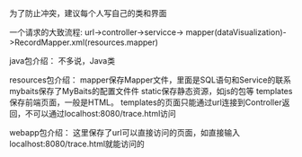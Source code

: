 为了防止冲突，建议每个人写自己的类和界面

一个请求的大致流程:
url->controller->servicce->
mapper(dataVisualization)->RecordMapper.xml(resources.mapper)

java包介绍：
不多说，Java类

resources包介绍：
mapper保存Mapper文件，里面是SQL语句和Service的联系
mybaits保存了MyBaits的配置文件件
static保存静态资源，如js的包等
templates保存前端页面，一般是HTML。
templates的页面只能通过url连接到Controller返回，不可以通过localhost:8080/trace.html访问

webapp包介绍：
这里保存了url可以直接访问的页面，如直接输入localhost:8080/trace.html就能访问的
